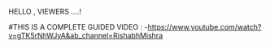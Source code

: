 HELLO , VIEWERS ....!

#THIS IS A COMPLETE GUIDED VIDEO : -https://www.youtube.com/watch?v=gTK5rNhWJyA&ab_channel=RishabhMishra


